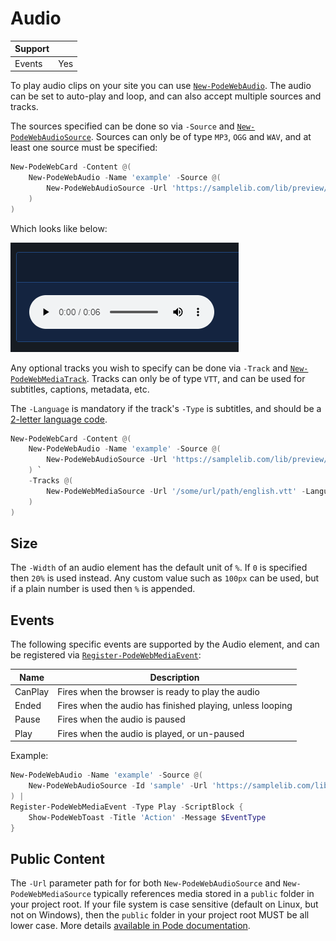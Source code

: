 # Audio

| Support | |
| ------- |-|
| Events | Yes |

To play audio clips on your site you can use [`New-PodeWebAudio`](../../../Functions/Elements/New-PodeWebAudio). The audio can be set to auto-play and loop, and can also accept multiple sources and tracks.

The sources specified can be done so via `-Source` and [`New-PodeWebAudioSource`](../../../Functions/Elements/New-PodeWebAudioSource). Sources can only be of type `MP3`, `OGG` and `WAV`, and at least one source must be specified:

```powershell
New-PodeWebCard -Content @(
    New-PodeWebAudio -Name 'example' -Source @(
        New-PodeWebAudioSource -Url 'https://samplelib.com/lib/preview/mp3/sample-6s.mp3'
    )
)
```

Which looks like below:

![audio](../../../images/audio.png)

Any optional tracks you wish to specify can be done via `-Track` and [`New-PodeWebMediaTrack`](../../../Functions/Elements/New-PodeWebMediaTrack). Tracks can only be of type `VTT`, and can be used for subtitles, captions, metadata, etc.

The `-Language` is mandatory if the track's `-Type` is subtitles, and should be a [2-letter language code](https://www.w3schools.com/tags/ref_language_codes.asp).

```powershell
New-PodeWebCard -Content @(
    New-PodeWebAudio -Name 'example' -Source @(
        New-PodeWebAudioSource -Url 'https://samplelib.com/lib/preview/mp3/sample-6s.mp3'
    ) `
    -Tracks @(
        New-PodeWebMediaSource -Url '/some/url/path/english.vtt' -Language 'en' -Title 'English' -Type 'subtitles' -Default
    )
)
```

## Size

The `-Width` of an audio element has the default unit of `%`. If `0` is specified then `20%` is used instead. Any custom value such as `100px` can be used, but if a plain number is used then `%` is appended.

## Events

The following specific events are supported by the Audio element, and can be registered via [`Register-PodeWebMediaEvent`](../../../Functions/Events/Register-PodeWebMediaEvent):

| Name | Description |
| ---- | ----------- |
| CanPlay | Fires when the browser is ready to play the audio |
| Ended | Fires when the audio has finished playing, unless looping |
| Pause | Fires when the audio is paused |
| Play | Fires when the audio is played, or un-paused |

Example:

```powershell
New-PodeWebAudio -Name 'example' -Source @(
    New-PodeWebAudioSource -Id 'sample' -Url 'https://samplelib.com/lib/preview/mp3/sample-6s.mp3'
) |
Register-PodeWebMediaEvent -Type Play -ScriptBlock {
    Show-PodeWebToast -Title 'Action' -Message $EventType
}
```

## Public Content

The `-Url` parameter path for for both `New-PodeWebAudioSource` and `New-PodeWebMediaSource` typically references media stored in a `public` folder in your project root. If your file system is case sensitive (default on Linux, but not on Windows), then the `public` folder in your project root MUST be all lower case. More details [available in Pode documentation](https://badgerati.github.io/Pode/Tutorials/Routes/Utilities/StaticContent/#public-directory).
